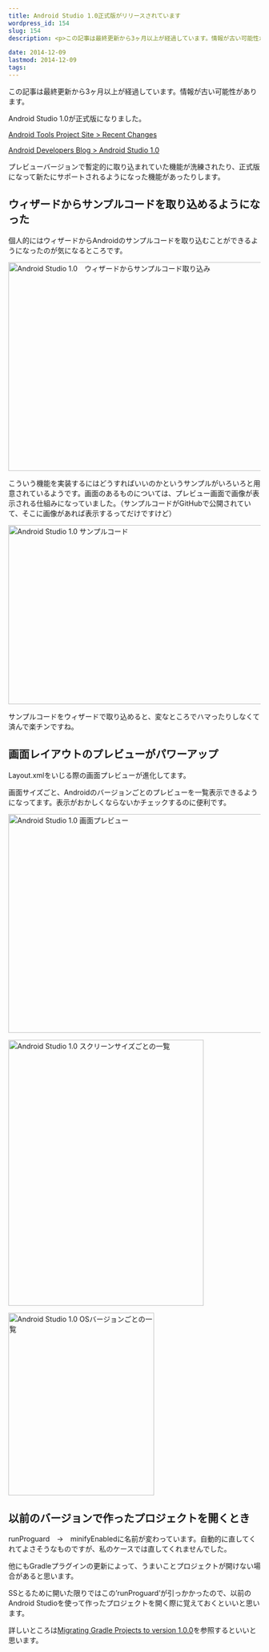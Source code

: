 ```yaml
---
title: Android Studio 1.0正式版がリリースされています
wordpress_id: 154
slug: 154
description: <p>この記事は最終更新から3ヶ月以上が経過しています。情報が古い可能性があります。Android Studio 1.0が正式版になりました。 Android Tools Project Site > Recent Chang [&hellip;]</p>

date: 2014-12-09
lastmod: 2014-12-09
tags: 
---
```


<div id="wppda_alert">この記事は最終更新から3ヶ月以上が経過しています。情報が古い可能性があります。</div><p>Android Studio 1.0が正式版になりました。</p>
<p><a href="http://tools.android.com/recent/androidstudio10released">Android Tools Project Site > Recent Changes</a></p>
<p><a href="http://android-developers.blogspot.jp/2014/12/android-studio-10.html">Android Developers Blog > Android Studio 1.0</a></p>
<p>プレビューバージョンで暫定的に取り込まれていた機能が洗練されたり、正式版になって新たにサポートされるようになった機能があったりします。</p>
<h2>ウィザードからサンプルコードを取り込めるようになった</h2>
<p>個人的にはウィザードからAndroidのサンプルコードを取り込むことができるようになったのが気になるところです。</p>
<p><img src="https://android.gcreate.jp/wp-content/uploads/2014/12/a357c56cc6f92259065fd65105413a0f.jpg" alt="Android Studio 1.0　ウィザードからサンプルコード取り込み" title="Android Studio 1.0　ウィザードからサンプルコード取り込み.jpg" border="0" width="600" height="416" /></p>
<p>こういう機能を実装するにはどうすればいいのかというサンプルがいろいろと用意されているようです。画面のあるものについては、プレビュー画面で画像が表示される仕組みになっていました。（サンプルコードがGitHubで公開されていて、そこに画像があれば表示するってだけですけど）</p>
<p><img src="https://android.gcreate.jp/wp-content/uploads/2014/12/a85f32cf08acd94b22ae07a53f1d0300.jpg" alt="Android Studio 1.0 サンプルコード" title="Android Studio 1.0 サンプルコード.jpg" border="0" width="600" height="357" /></p>
<p>サンプルコードをウィザードで取り込めると、変なところでハマったりしなくて済んで楽チンですね。</p>
<h2>画面レイアウトのプレビューがパワーアップ</h2>
<p>Layout.xmlをいじる際の画面プレビューが進化してます。</p>
<p>画面サイズごと、Androidのバージョンごとのプレビューを一覧表示できるようになってます。表示がおかしくならないかチェックするのに便利です。</p>
<p><img src="https://android.gcreate.jp/wp-content/uploads/2014/12/ce418dabcc8f7f3ac4df42458ad2ac2a.jpg" alt="Android Studio 1.0 画面プレビュー" title="Android Studio 1.0 画面プレビュー.jpg" border="0" width="600" height="436" /></p>
<p><img src="https://android.gcreate.jp/wp-content/uploads/2014/12/ffc2a40f0ae0c83f327439028435bbc6.jpg" alt="Android Studio 1.0 スクリーンサイズごとの一覧" title="Android Studio 1.0 スクリーンサイズごとの一覧.jpg" border="0" width="390" height="530" /></p>
<p><img src="https://android.gcreate.jp/wp-content/uploads/2014/12/e87c9729bf5d8426492f1c182594b6f8.jpg" alt="Android Studio 1.0 OSバージョンごとの一覧" title="Android Studio 1.0 OSバージョンごとの一覧.jpg" border="0" width="291" height="364" /></p>
<h2>以前のバージョンで作ったプロジェクトを開くとき</h2>
<p>runProguard　→　minifyEnabledに名前が変わっています。自動的に直してくれてよさそうなものですが、私のケースでは直してくれませんでした。</p>
<p>他にもGradleプラグインの更新によって、うまいことプロジェクトが開けない場合があると思います。</p>
<p>SSとるために開いた限りではこの&#8217;runProguard&#8217;が引っかかったので、以前のAndroid Studioを使って作ったプロジェクトを開く際に覚えておくといいと思います。</p>
<p>詳しいところは<a href="http://tools.android.com/tech-docs/new-build-system/migrating-to-1-0-0">Migrating Gradle Projects to version 1.0.0</a>を参照するといいと思います。</p>

  